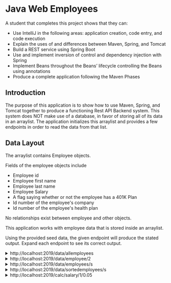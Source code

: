 # Java Web Employees

A student that completes this project shows that they can:

* Use IntelliJ in the following areas: application creation, code entry, and code execution
* Explain the uses of and differences between Maven, Spring, and Tomcat
* Build a REST service using Spring Boot
* Use and implement inversion of control and dependency injection with Spring
* Implement Beans throughout the Beans’ lifecycle controlling the Beans using annotations
* Produce a complete application following the Maven Phases

## Introduction

The purpose of this application is to show how to use Maven, Spring, and Tomcat together to produce a functioning Rest API Backend system. This system does NOT make use of a database, in favor of storing all of its data in an arraylist. The application initializes this arraylist and provides a few endpoints in order to read the data from that list.

## Data Layout

The arraylist contains Employee objects.

Fields of the employee objects include

* Employee id
* Employee first name
* Employee last name
* Employee Salary
* A flag saying whether or not the employee has a 401K Plan
* Id number of the employee's company
* Id number of the employee's health plan

No relationships exist between employee and other objects.

This application works with employee data that is stored inside an arraylist.

Using the provided seed data, the given endpoint will produce the stated output. Expand each endpoint to see its correct output.

<details>
<summary>http://localhost:2019/data/allemployees</summary>

```JSON
[
    {
        "id": 3,
        "fname": "John",
        "lname": "Jones ",
        "salary": 75000.0,
        "has401k": true,
        "companyID": 1,
        "healthPlanID": 1,
        "name": "John Jones "
    },
    {
        "id": 2,
        "fname": "Sam",
        "lname": "Ford",
        "salary": 80000.0,
        "has401k": true,
        "companyID": 1,
        "healthPlanID": 1,
        "name": "Sam Ford"
    },
    {
        "id": 1,
        "fname": "Steve",
        "lname": "Green",
        "salary": 45000.0,
        "has401k": true,
        "companyID": 1,
        "healthPlanID": 1,
        "name": "Steve Green"
    }
]
```

</details>

<details>
<summary>http://localhost:2019/data/employee/2</summary>

```JSON
{
    "id": 2,
    "fname": "Sam",
    "lname": "Ford",
    "salary": 80000.0,
    "has401k": true,
    "companyID": 1,
    "healthPlanID": 1,
    "name": "Sam Ford"
}
```

</details>

<details>
<summary>http://localhost:2019/data/employees/s</summary>

```JSON
[
    {
        "id": 2,
        "fname": "Sam",
        "lname": "Ford",
        "salary": 80000.0,
        "has401k": true,
        "companyID": 1,
        "healthPlanID": 1,
        "name": "Sam Ford"
    },
    {
        "id": 1,
        "fname": "Steve",
        "lname": "Green",
        "salary": 45000.0,
        "has401k": true,
        "companyID": 1,
        "healthPlanID": 1,
        "name": "Steve Green"
    }
]
```

</details>

<details>
<summary>http://localhost:2019/data/sortedemployees/s</summary>

```JSON
[
    {
        "id": 1,
        "fname": "Steve",
        "lname": "Green",
        "salary": 45000.0,
        "has401k": true,
        "companyID": 1,
        "healthPlanID": 1,
        "name": "Steve Green"
    },
    {
        "id": 2,
        "fname": "Sam",
        "lname": "Ford",
        "salary": 80000.0,
        "has401k": true,
        "companyID": 1,
        "healthPlanID": 1,
        "name": "Sam Ford"
    }
]
```

</details>

<details>
<summary>http://localhost:2019/calc/salary/1/0.05</summary>

```JSON
{
    "id": 1,
    "fname": "Steve",
    "lname": "Green",
    "salary": 47250.0,
    "has401k": true,
    "companyID": 1,
    "healthPlanID": 1,
    "name": "Steve Green"
}
```

</details>
